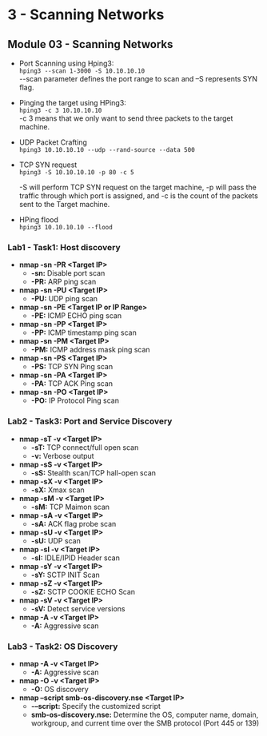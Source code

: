 # 3 - Scanning Networks

## Module 03 - Scanning Networks

* Port Scanning using Hping3:\
  `hping3 --scan 1-3000 -S 10.10.10.10`\
  \--scan parameter defines the port range to scan and –S represents SYN flag.
* Pinging the target using HPing3:\
  `hping3 -c 3 10.10.10.10`\
  \-c 3 means that we only want to send three packets to the target machine.
* UDP Packet Crafting\
  `hping3 10.10.10.10 --udp --rand-source --data 500`
*   TCP SYN request\
    `hping3 -S 10.10.10.10 -p 80 -c 5`

    \-S will perform TCP SYN request on the target machine, -p will pass the traffic through which port is assigned, and -c is the count of the packets sent to the Target machine.
* HPing flood\
  `hping3 10.10.10.10 --flood`

### **Lab1 - Task1: Host discovery**

* **nmap -sn -PR \<Target IP>**
  * **-sn:** Disable port scan
  * **-PR:** ARP ping scan
* **nmap -sn -PU \<Target IP>**
  * **-PU:** UDP ping scan
* **nmap -sn -PE \<Target IP or IP Range>**
  * **-PE:** ICMP ECHO ping scan
* **nmap -sn -PP \<Target IP>**
  * **-PP:** ICMP timestamp ping scan
* **nmap -sn -PM \<Target IP>**
  * **-PM:** ICMP address mask ping scan
* **nmap -sn -PS \<Target IP>**
  * **-PS:** TCP SYN Ping scan
* **nmap -sn -PA \<Target IP>**
  * **-PA:** TCP ACK Ping scan
* **nmap -sn -PO \<Target IP>**
  * **-PO:** IP Protocol Ping scan

### **Lab2 - Task3: Port and Service Discovery**

* **nmap -sT -v \<Target IP>**
  * **-sT:** TCP connect/full open scan
  * **-v:** Verbose output
* **nmap -sS -v \<Target IP>**
  * **-sS:** Stealth scan/TCP hall-open scan
* **nmap -sX -v \<Target IP>**
  * **-sX:** Xmax scan
* **nmap -sM -v \<Target IP>**
  * **-sM:** TCP Maimon scan
* **nmap -sA -v \<Target IP>**
  * **-sA:** ACK flag probe scan
* **nmap -sU -v \<Target IP>**
  * **-sU:** UDP scan
* **nmap -sI -v \<Target IP>**
  * **-sI:** IDLE/IPID Header scan
* **nmap -sY -v \<Target IP>**
  * **-sY:** SCTP INIT Scan
* **nmap -sZ -v \<Target IP>**
  * **-sZ:** SCTP COOKIE ECHO Scan
* **nmap -sV -v \<Target IP>**
  * **-sV:** Detect service versions
* **nmap -A -v \<Target IP>**
  * **-A:** Aggressive scan

### **Lab3 - Task2: OS Discovery**

* **nmap -A -v  \<Target IP>**
  * **-A:** Aggressive scan
* **nmap -O -v \<Target IP>**
  * **-O:** OS discovery
* **nmap –script smb-os-discovery.nse \<Target IP>**
  * **-–script:** Specify the customized script
  * **smb-os-discovery.nse:** Determine the OS, computer name, domain, workgroup, and current time over the SMB protocol (Port 445 or 139)
